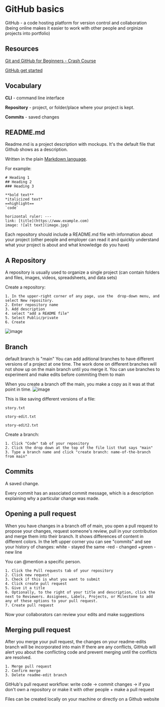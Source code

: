 # GitHub basics
GitHub - a code hosting platform for version control and collaboration (being online makes it easier to work with other people and orginize projects into portfolio)

## Resources
  [Git and GitHub for Beginners - Crash Course](https://youtu.be/RGOj5yH7evk)
  
  [GitHub get started](https://docs.github.com/en/get-started)

## Vocabulary
  **CLI** - command line interface
  
  **Repository** - project, or folder/place where your project is kept.
  
  **Commits** - saved changes

## README.md
Readme.md is a project description with mockups. It's the default file that Github shows as a description.
    
Written in the plain [Markdown language](https://www.markdownguide.org/cheat-sheet/).

For example:

    # Heading 1
    ## Heading 2
    ### Heading 3
    
    **bold text**
    *italicized text*
    ==highlight==
    `code`
    
    horizontal ruler: --- 
    link: [title](https://www.example.com)
    image: ![alt text](image.jpg)
    
Each repository should include a README.md file with information about your project (other people and employer can read it and quickly understand what your project is about and what knowledge do you have)
    
## A Repository
A repository is usually used to organize a single project (can contain folders and files, images, videos, spreadsheets, and data sets)

Create a repository:

	1. In the upper-right corner of any page, use the  drop-down menu, and select New repository.
	2. Enter repository name
	3. Add description
	4. select "add a README file"
	5. Select Public/private
	6. Create
![image](https://user-images.githubusercontent.com/64921934/200170971-cdb33f76-c231-4745-81b5-b86da942cec5.png)

## Branch
default branch is "main"
You can add aditional branches to have different versions of a project at one time.
The work done on different branches will not show up on the main branch until you merge it. You can use branches to experiment and make edits before commiting them to main

When you create a branch off the main, you make a copy as it was at that point in time.
![image](https://user-images.githubusercontent.com/64921934/200170992-9a20daa1-5a23-47f8-a6cc-1b2b7e989f9d.png)

This is like saving different versions of a file:

	story.txt
    
	story-edit.txt
    
	story-edit2.txt

Create a branch:

	1. Click "Code" tab of your repository
	2. Click the drop down at the top of the file list that says "main"
	3. Type a branch name and click "create branch: name-of-the-branch from main"

## Commits
A saved change.

Every commit has an associated commit message, which is a description explaining why a particular change was made.

## Opening a pull request
When you have changes in a branch off of main, you open a pull request to propose your changes, request someone's review, pull in your contribution and merge them into their branch.
It shows differences of content in different colors.
In the left upper corner you can see "commits" and see your history of changes:
    white - stayed the same
    -red - changed
    +green - new line

You can @mention a specific person.

	1. Click the Pull requests tab of your repository
	2. Click new request
	3. Check if this is what you want to submit
	4. Click create pull request
	5. Give it a title
	6. Optionally, to the right of your title and description, click the  next to Reviewers. Assignees, Labels, Projects, or Milestone to add any of these options to your pull request.
	7. Create pull request
Now your collaborators can review your edits and make suggestions

## Merging pull request
After you merge your pull request, the changes on your readme-edits branch will be incorporated into main
If there are any conflicts, GitHub will alert you about the conflicting code and prevent merging until the conflicts are resolved.

	1. Merge pull request
	2. Confirm merge
	3. Delete readme-edit branch


GitHub's pull request workflow: write code -> commit changes -> if you don't own a repository or make it with other people + make a pull request
							

Files can be created locally on your machine or directly on a Github website
